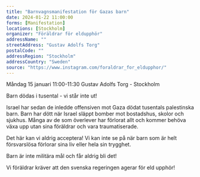 ```yaml
---
title: "Barnvagnsmanifestation för Gazas barn"
date: 2024-01-22 11:00:00
forms: [Manifestation]
locations: [Stockholm]
organizer: "Föräldrar för eldupphör"
addressName: ""
streetAddress: "Gustav Adolfs Torg"
postalCode: ""
addressRegion: "Stockholm"
addressCountry: "Sweden"
source: "https://www.instagram.com/foraldrar_for_eldupphor/"
---
```

Måndag 15 januari 11:00-11:30 Gustav Adolfs Torg - Stockholm

Barn dödas i tusental - vi står inte ut!

Israel har sedan de inledde offensiven mot Gaza dödat tusentals palestinska barn. Barn har dött när Israel släppt bomber mot bostadshus, skolor och sjukhus. Många av de som överlever har förlorat allt och kommer behöva växa upp utan sina föräldrar och vara traumatiserade.

Det här kan vi aldrig acceptera! Vi kan inte se på när barn som är helt försvarslösa förlorar sina liv eller hela sin trygghet.

Barn är inte militära mål och får aldrig bli det!

Vi föräldrar kräver att den svenska regeringen agerar för eld upphör!